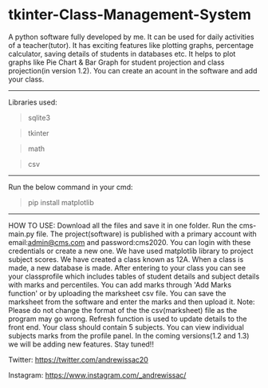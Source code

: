 # tkinter-Class-Management-System
A python software fully developed by me. It can be used for daily activities of a teacher(tutor). It has exciting features like plotting graphs, percentage calculator, saving details of students in databases etc.
It helps to plot graphs like Pie Chart & Bar Graph for student projection and class projection(in version 1.2).
You can create an acount in the software and add your class.


------------
Libraries used:
>sqlite3

>tkinter

>math

>csv

---------------
Run the below command in your cmd:

>pip install matplotlib
---------------
HOW TO USE:
Download all the files and save it in one folder. Run the cms-main.py file.
The project(software) is published with a primary account with email:admin@cms.com and password:cms2020. You can login with these credentials or create a new one. We have used matplotlib library to project subject scores. We have created a class known as 12A. When a class is made, a new database is made. After entering to your class you can see your classprofile which includes tables of student details and subject details with marks and percentiles. You can add marks through 'Add Marks function' or by uploading the marksheet csv file. You can save the marksheet from the software and enter the marks and then upload it. Note: Please do not change the format of the the csv(marksheet) file as the program may go wrong. Refresh function is used to update details to the front end. Your class should contain 5 subjects. You can view individual subjects marks from the profile panel. In the coming versions(1.2 and 1.3) we will be adding new features. Stay tuned!!

Twitter: <https://twitter.com/andrewissac20>

Instagram: <https://www.instagram.com/_andrewissac/>
